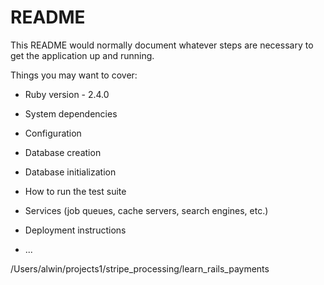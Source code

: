 # README

This README would normally document whatever steps are necessary to get the
application up and running.

Things you may want to cover:

* Ruby version - 2.4.0

* System dependencies

* Configuration

* Database creation

* Database initialization

* How to run the test suite

* Services (job queues, cache servers, search engines, etc.)

* Deployment instructions

* ...

/Users/alwin/projects1/stripe_processing/learn_rails_payments
